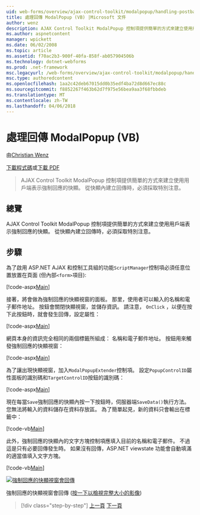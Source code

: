 ```yaml
---
uid: web-forms/overview/ajax-control-toolkit/modalpopup/handling-postbacks-from-a-modalpopup-vb
title: 處理回傳 ModalPopup (VB) |Microsoft 文件
author: wenz
description: AJAX Control Toolkit ModalPopup 控制項提供簡單的方式來建立使用用戶端表示強制回應的快顯。 必須採取特別注意，當 pos...
ms.author: aspnetcontent
manager: wpickett
ms.date: 06/02/2008
ms.topic: article
ms.assetid: f70ac2b3-900f-40fa-858f-ab057904506b
ms.technology: dotnet-webforms
ms.prod: .net-framework
msc.legacyurl: /web-forms/overview/ajax-control-toolkit/modalpopup/handling-postbacks-from-a-modalpopup-vb
msc.type: authoredcontent
ms.openlocfilehash: 1aa2c42deb67015dd0b35edf4ba72d8d667ec88c
ms.sourcegitcommit: f8852267f463b62d7f975e56bea9aa3f68fbbdeb
ms.translationtype: MT
ms.contentlocale: zh-TW
ms.lasthandoff: 04/06/2018
---
```

<a name="handling-postbacks-from-a-modalpopup-vb"></a>處理回傳 ModalPopup (VB)
====================
由[Christian Wenz](https://github.com/wenz)

[下載程式碼](http://download.microsoft.com/download/2/4/0/24052038-f942-4336-905b-b60ae56f0dd5/ModalPopup3.vb.zip)或[下載 PDF](http://download.microsoft.com/download/b/6/a/b6ae89ee-df69-4c87-9bfb-ad1eb2b23373/modalpopup3VB.pdf)

> AJAX Control Toolkit ModalPopup 控制項提供簡單的方式來建立使用用戶端表示強制回應的快顯。 從快顯內建立回傳時，必須採取特別注意。


## <a name="overview"></a>總覽

AJAX Control Toolkit ModalPopup 控制項提供簡單的方式來建立使用用戶端表示強制回應的快顯。 從快顯內建立回傳時，必須採取特別注意。

## <a name="steps"></a>步驟

為了啟用 ASP.NET AJAX 和控制工具組的功能`ScriptManager`控制項必須任意位置放置在頁面 (但內部`<form>`項目):

[!code-aspx[Main](handling-postbacks-from-a-modalpopup-vb/samples/sample1.aspx)]

接著，將會做為強制回應的快顯視窗的面板。 那里，使用者可以輸入的名稱和電子郵件地址。 按鈕會關閉快顯視窗，並儲存資訊。 請注意， `OnClick` ，以便在按下此按鈕時，就會發生回傳，設定屬性：

[!code-aspx[Main](handling-postbacks-from-a-modalpopup-vb/samples/sample2.aspx)]

網頁本身的資訊完全相同的兩個標籤所組成： 名稱和電子郵件地址。 按鈕用來觸發強制回應的快顯視窗：

[!code-aspx[Main](handling-postbacks-from-a-modalpopup-vb/samples/sample3.aspx)]

為了讓出現快顯視窗，加入`ModalPopupExtender`控制項。 設定`PopupControlID`屬性面板的識別碼和`TargetControlID`按鈕的識別碼：

[!code-aspx[Main](handling-postbacks-from-a-modalpopup-vb/samples/sample4.aspx)]

現在每當`Save`強制回應的快顯內按一下按鈕時，伺服器端`SaveData()`執行方法。 您無法將輸入的資料儲存在資料存放區。 為了簡單起見，新的資料只會輸出在標籤中：

[!code-vb[Main](handling-postbacks-from-a-modalpopup-vb/samples/sample5.vb)]

此外，強制回應的快顯內的文字方塊控制項應填入目前的名稱和電子郵件。 不過這是只有必要回傳發生時。 如果沒有回傳，ASP.NET viewstate 功能會自動填滿的適當值填入文字方塊。

[!code-vb[Main](handling-postbacks-from-a-modalpopup-vb/samples/sample6.vb)]


[![強制回應的快顯視窗會回傳](handling-postbacks-from-a-modalpopup-vb/_static/image2.png)](handling-postbacks-from-a-modalpopup-vb/_static/image1.png)

強制回應的快顯視窗會回傳 ([按一下以檢視完整大小的影像](handling-postbacks-from-a-modalpopup-vb/_static/image3.png))

> [!div class="step-by-step"]
> [上一頁](using-modalpopup-with-a-repeater-control-vb.md)
> [下一頁](positioning-a-modalpopup-vb.md)
